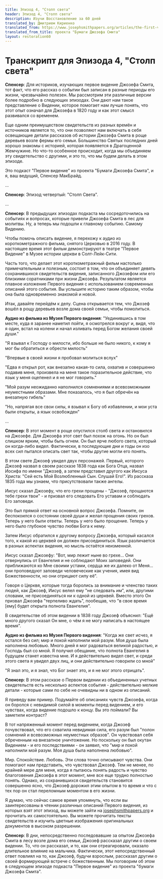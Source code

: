 ```yaml
---
title: Эпизод 4, "Столп света"
header: Эпизод 4, "Столп света"
description: Изучи Восстановление за 60 дней
translated_by: Дмитрием Кириенко
translated_from: https://www.josephsmithpapers.org/articles/the-first-vision-podcast-episode-4-transcript
translated_from_title: проекта "Бумаги Джозефа Смита"
layout: restoration60
---
```


# Транскрипт для Эпизода 4, "Столп света"

**Спенсер**: Для историков, изучающих первое видение Джозефа Смита, тот факт, что его рассказ о событии был записан в разные периоды его жизни, чрезвычайно полезен. Мы рассмотрим эти различные версии более подробно в следующих эпизодах. Они дают нам такое представление о Видении, которое помогает нам лучше понять, что этот опыт означал для Джозефа в 1820 году и как этот смысл развивался со временем.

Еще одним преимуществом свидетельств из разных времён  и источников является то, что они позволяют нам включать в себя освещающие детали рассказов об истории Джозефа Смита в роще деревьев возле фермы его семьи. Большинство Святых последних дней хорошо знакомы с историей, которая появляется в Драгоценной Жемчужине. Но что-то особенное происходит, когда мы объединяем эту свидетельство с другими, и это то, что мы будем делать в этом эпизоде.

Это подкаст "Первое видение" из проекта "Бумаги Джозефа Смита", и я, ваш ведущий, Спенсер МакБрайд.

...

**Спенсер**: Эпизод четвертый: "Столп Света".

...

**Спенсер**: В предыдущих эпизодах подкаста мы сосредоточились на событиях и вопросах, которые привели Джозефа Смита в лес для молитвы. Ну, а теперь мы подошли к главному событию. Самому Видению.

Чтобы помочь описать видение, я перехожу к аудио из короткометражного фильма, снятого Церковью в 2016 году. В настоящее время этот фильм демонстрируют в театре "Первое Видение" в Музее истории церкви в Солт-Лейк-Сити.

Часть того, что делает этот короткометражный фильм настолько примечательным и полезным, состоит в том, что он объединяет девять сохранившихся свидетельств видения, записанного Джозефом или его близкими соратниками при жизни Джозефа. Результатом является плавное изложение Первого видения с использованием современных описаний этого события. Вы услышите историю таким образом, чтобы она была одновременно знакомой и новой.

Итак, давайте перейдём к делу. Сцена открывается тем, что Джозеф вошёл в рощу деревьев возле дома своей семьи, чтобы помолиться.

**Аудио из фильма из Музея Первого видения**: "Уединившись в том месте, куда я заранее наметил пойти, я осмотрелся вокруг и, видя, что я один, встал на колени и начал изливать перед Богом желания своей души."

"Я взывал к Господу о милости, ибо больше не было никого, к кому я мог бы обратиться и обрести милость"

"Впервые в своей жизни я пробовал молиться вслух"

"Едва я открыл рот, как внезапно какая-то сила, охватив и совершенно подавив меня, произвела на меня такое поразительное действие, что язык у меня оцепенел и я не мог говорить."

"Мой разум неожиданно наполнился сомнениями и всевозможными неуместными образами. Мне показалось, что я был обречён на внезапную гибель"

"Но, напрягая все свои силы, я взывал к Богу об избавлении, и мои уста были открыты, а язык освобожден"

...

**Спенсер**: В этот момент в роще опустился столб света и остановился на Джозефе. Для Джозефа этот свет был похож на огонь. Но он был слишком ярким, чтобы быть огнем. Он был ярче любого света, который он когда-либо видел. Фактически, в последующие дни и годы он изо всех сил пытался описать свет так, чтобы другие могли его понять.

В этом свете Джозеф увидел двух персонажей. Первый, которого Джозеф назвал в своем рассказе 1838 года как Бога Отца, назвал Иосифа по имени "Джозеф, а затем представил другого как Иисуса Христа: "Сей есть Мой Возлюбленный Сын. Слушай Его!". Из рассказа 1835 года мы узнаем, что присутствовали также ангелы.

Иисус сказал Джозефу, что его грехи прощены - "Джозеф, прощаются тебе грехи твои" - и призвал его следовать Его уставам и соблюдать Его заповеди.

Это был прямой ответ на основной вопрос Джозефа. Помните, он беспокоился о состоянии своей души и желал прощения своих грехов. Теперь у него были ответы. Теперь у него было прощение. Теперь у него было глубокое чувство любви Бога к нему.

Затем Иисус обратился к другому вопросу Джозефа, который касался того, к какой из церквей он должен присоединиться. Язык различается в разных аспектах видения, но мысль остаётся неизменной.

Иисус сказал Джозефу: "Вот, мир лежит ныне во грехе... Они отвернулись от Евангелия и не соблюдают Моих заповедей. Они приближаются ко Мне своими устами, сердца же их далеко от Меня... они проповедуют заповеди человеческие как учения, имея вид Божественности, но они отрицают силу её".

Говоря о Церквя, которые тогда боролись за внимание и членство таких людей, как Джозеф, Иисус велел ему "не следовать им", или, другими словами, не присоединяться ни к одной из церквей. Вместо этого Он призвал Джозефа "терпеливо ждать", пообещав, что "в свое время [ему] будет открыта полнота Евангелия".

В свидетельстве об этом видении в 1838 году Джозеф объяснил: "Ещё много другого сказал Он мне, о чём я не могу написать в настоящее время".

**Аудио из фильма из Музея Первого видения**: "Когда же свет исчез, я остался без сил; мир и покой наполнили мой разум. Моя душа была наполнена любовью. Много дней я мог радоваться великой радостью, и Господь был со мной. Я получил обещание, что полнота Евангелия в будущем станет известна мне. И я действительно видел свет, и среди этого света я увидел двух лиц, и они действительно говорили со мной"

"Я знал это, и я знал, что Бог знает это, и я не мог этого отрицать".

**Спенсер**: В этом рассказе о Первом видении из объединенных учетных свидетельств есть несколько аспектов события - действительно мелкие детали - которые сами по себе не очевидны ни в одном из описаний.

Я приведу вам пример. Подумайте об описаниях чувств Джозефа, когда он боролся с невидимой силой в моменты перед видением, и его чувствах, когда видение подошло к концу. Вы это поймали? Вы заметили контраст?

В тот напряженный момент перед видением, когда Джозеф почувствовал, что его схватила невидимая сила, его разум был "полон сомнений и всевозможных неуместных образов". Он чувствовал себя обреченным на внезапное уничтожение. Но поскольку он был окутан Видением - и его последствиями - он заявил, что "мир и покой наполнили мой разум. Моя душа была наполнена любовью".

Мир. Спокойствие. Любовь. Эти слова точно описывают чувства. Они помогают нам представить, что чувствовал Джозеф. Тем не менее, по крайней мере для меня, когда я пытаюсь понять радость и чувство благоговения Джозефа в этот момент, мне все еще трудно полностью понять. Однако, из сохранившихся свидетельств становится совершенно ясно, что Джозеф дорожил этим опытом в то время и что с тех пор он стал переломным моментом в его жизни.

Я думаю, что сейчас самое время упомянуть, что если вы заинтересованы в чтении различных описаний Первого видения, из которых взят этот эпизод, вы можете зайти на [josephsmithpapers.org](https://josephsmithpapers.org) и прочитать их самостоятельно. Вы можете прочитать тексты свидетельств и изучить цветные изображения оригинальных документов в высоком разрешении.

**Спенсер**: В дни, непосредственно последовавшие за опытом Джозефа Смита в лесу возле дома его семьи, Джозеф рассказал другим о своем видении. То, что он рассказал, и то, как они отреагировали, оказало длительное влияние на мальчика. Фактически, этот непосредственный ответ повлиял на то, как Джозеф, будучи взрослым, рассказал другим о своей формирующей встрече с божественным. Мы поговорим об этом в следующем эпизоде ​​подкаста "Первое видение" из проекта "бумаги Джозефа Смита".